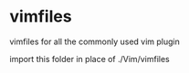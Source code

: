 # vimfiles
vimfiles for all the commonly used vim plugin

import this folder in place of ./Vim/vimfiles
